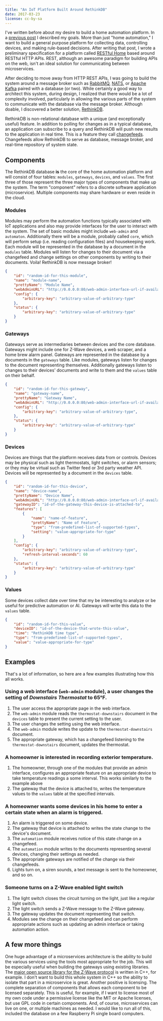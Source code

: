 ```yaml
---
title: "An IoT Platform Built Around RethinkDB"
date: 2017-03-23
license: cc-by-sa
---
```


I've written before about my desire to build a home automation platform. In a [previous post](http://mikecamilleri.com/blog/home-platform/) I described my goals. More than just "home automation," I want to build a general purpose platform for collecting data, controlling devices, and making rule-based decisions. After writing that post, I wrote a preliminary specification for a platform called [RESTful Home](https://github.com/mikecamilleri/restful-home) based around RESTful HTTP APIs. REST, although an awesome paradigm for building APIs on the web, isn't an ideal solution for communicating between microservices.

After deciding to move away from HTTP REST APIs, I was going to build the system around a message broker such as [RabbitMQ](http://www.rabbitmq.com), [NATS](http://nats.io), or [Apache Kafka](https://kafka.apache.org) paired with a database (or two). While certainly a good way to architect this system, during design, I realized that there would be a lot of complexity involved, particularly in allowing the various parts of the system to communicate with the database via the message broker. Although doable, I discovered a better solution, [RethinkDB](https://rethinkdb.com). 

RethinkDB is non-relational database with a unique (and exceptionally useful) feature. In addition to polling for changes as in a typical database, an application can subscribe to a query and RethinkDB will push new results to the application in real time. This is a feature they call [changefeeds](https://rethinkdb.com/docs/changefeeds/ruby/). Changefeeds allow RethinkDB to serve as database, message broker, and real-time repository of system state. 

## Components

The RethinkDB database **is** the core of the home automation platform and will consist of four tables: `modules`, `gateways`, `devices`, and `values`. The first three of those represent the three major types of components that make up the system. The term "component" refers to a discrete software application (microservice). Multiple components may share hardware or even reside in the cloud. 

### Modules

Modules may perform the automation functions typically associated with IoT applications and also may provide interfaces for the user to interact with the system. The set of basic modules might include `web-admin` and `automaton`. Additionally there will be a module, probably called `core`, which will perform setup (i.e. reading configuration files) and housekeeping work. Each module will be represented in the database by a document in the `modules` table. Modules will listen for changes to their document via a changefeed and change settings on other components by writing to their documents. Voila! RethinkDB is now message broker!

```json
{
	"id": "random-id-for-this-module",
	"name": "module-name",
	"prettyName": "Module Name",
	"webAdminURL": "http://0.0.0.0:80/web-admin-interface-url-if-available",
	"config": {
		"arbitrary-key": "arbitrary-value-of-arbitrary-type"
	},
	"status": {
		"arbitrary-key": "arbitrary-value-of-arbitrary-type"
	}
}
```

### Gateways

Gateways serve as intermediaries between devices and the core database. Gateways might include one for Z-Wave devices, a web scraper, and a home brew alarm panel. Gateways are represented in the database by a documents in the `gateways` table. Like modules, gateways listen for changes to the document representing themselves. Additionally gateways listen to changes to their devices' documents and write to them and the `values` table on their behalf.  

```json
{
	"id": "random-id-for-this-gateway",
	"name": "gateway-name",
	"prettyName": "Gateway Name",
	"webAdminURL": "http://0.0.0.0:80/web-admin-interface-url-if-available",
	"config": {
		"arbitrary-key": "arbitrary-value-of-arbitrary-type",
	},
	"status": {
		"arbitrary-key": "arbitrary-value-of-arbitrary-type"
	}
}
```

### Devices

Devices are things that the platform receives data from or controls. Devices may be physical such as light thermostats, light switches, or alarm sensors; or they may be virtual such as Twitter feed or 3rd party weather API. Devices will be represented by a document in the `devices` table.

```json
{
	"id": "random-id-for-this-device",
	"name": "device-name",
	"prettyName": "Device Name",
	"webAdminURL": "http://0.0.0.0:80/web-admin-interface-url-if-available",
	"gatewayID": "id-of-the-gateway-this-device-is-attached-to",
	"features": [
		{
			"name": "name-of-feature",
			"prettyName": "Name of Feature",
			"type": "from-predefined-list-of-supported-types",
			"setting": "value-appropriate-for-type"
		}
	],
	"config": {
		"arbitrary-key": "arbitrary-value-of-arbitrary-type",
		"refresh-interval-seconds": 60
	},
	"status": {
		"arbitrary-key": "arbitrary-value-of-arbitrary-type"
	}
}
```

### Values

Some devices collect date over time that my be interesting to analyze or be useful for predictive automation or AI. Gateways will write this data to the `values` table.

```json
{
	"id": "random-id-for-this-value",
	"deviceID": "id-of-the-device-that-wrote-this-value",
	"time": "RethinkDB time type",
	"type": "from-predefined-list-of-supported-types",
	"value": "value-appropriate-for-type"
}
```

## Examples

That's a lot of information, so here are a few examples illustrating how this all works. 

### Using a web interface (`web-admin` module), a user changes the setting of _Downstairs Thermostat_ to 65°F.

1. The user access the appropriate page in the web interface.
2. The `web-admin` module reads the `thermostat-downstairs` document in the `devices` table to present the current setting to the user.
3. The user changes the setting using the web interface.
4. The `web-admin` module writes the update to the `thermostat-downstairs` document.
5. The appropriate gateway, which has a changefeed listening to the `thermostat-downstairs` document, updates the thermostat. 

### A homeowner is interested in recording exterior temperature.

1. The homeowner, through one of the modules that provide an admin interface, configures an appropriate feature on an appropriate device to take temperature readings a some interval. This works similarly to the example above
2. The gateway that the device is attached to, writes the temperature values to the `values` table at the specified intervals. 

### A homeowner wants some devices in his home to enter a certain state when an alarm is triggered. 

1. An alarm is triggered on some device.
2. The gateway that device is attached to writes the state change to the device's document.
3. The `automation` module receives notice of this state change on a changefeed.
4. The `automation` module writes to the documents representing several devices, changing their settings as needed.
5. The appropriate gateways are notified of the change via their changefeeds.
5. Lights turn on, a siren sounds, a text message is sent to the homeowner, and so on. 

### Someone turns on a Z-Wave enabled light switch

1. The light switch closes the circuit turning on the light, just like a regular light switch.
2. The light switch sends a Z-Wave message to the Z-Wave gateway.
3. The gateway updates the document representing that switch.
4. Modules see the change on their changefeed and can perform appropriate actions such as updating an admin interface or taking automation action. 

## A few more things

One huge advantage of a microservices architecture is the ability to build the various services using the tools most appropriate for the job. This will be especially useful when building the gateways using existing libraries. The [major open source library for the Z-Wave protocol](https://github.com/OpenZWave/open-zwave) is written in C++, for example. I don't want to build this whole system in C++ so the ability to isolate that part in a microservice is great. Another positive is licensing. The complete separation of components that allows each component to be licensed separately. This is useful, for example, if I want to license most of my own code under a permissive license like the MIT or Apache licenses, but use GPL code in certain components. And, of course, microservices can live on one, or multiple machines as needed. I would like to run all of this, included the database on a few Raspberry Pi single board computers. 
